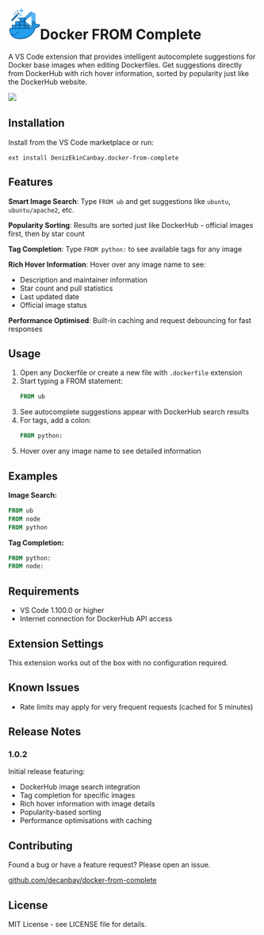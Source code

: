 # ![icon](assets/icon.resized.png)Docker FROM Complete

A VS Code extension that provides intelligent autocomplete suggestions for Docker base images when editing Dockerfiles. Get suggestions directly from DockerHub with rich hover information, sorted by popularity just like the DockerHub website.

![](assets/Demo.gif)

## Installation

Install from the VS Code marketplace or run:

```
ext install DenizEkinCanbay.docker-from-complete
```

## Features

**Smart Image Search**: Type `FROM ub` and get suggestions like `ubuntu`, `ubuntu/apache2`, etc.

**Popularity Sorting**: Results are sorted just like DockerHub - official images first, then by star count

**Tag Completion**: Type `FROM python:` to see available tags for any image

**Rich Hover Information**: Hover over any image name to see:

- Description and maintainer information
- Star count and pull statistics
- Last updated date
- Official image status

**Performance Optimised**: Built-in caching and request debouncing for fast responses

## Usage

1. Open any Dockerfile or create a new file with `.dockerfile` extension
2. Start typing a FROM statement:
   ```dockerfile
   FROM ub
   ```
3. See autocomplete suggestions appear with DockerHub search results
4. For tags, add a colon:
   ```dockerfile
   FROM python:
   ```
5. Hover over any image name to see detailed information

## Examples

**Image Search:**

```dockerfile
FROM ub  
FROM node  
FROM python  
```

**Tag Completion:**

```dockerfile
FROM python:   
FROM node:   
```

## Requirements

- VS Code 1.100.0 or higher
- Internet connection for DockerHub API access

## Extension Settings

This extension works out of the box with no configuration required.

## Known Issues

- Rate limits may apply for very frequent requests (cached for 5 minutes)

## Release Notes

### 1.0.2

Initial release featuring:

- DockerHub image search integration
- Tag completion for specific images
- Rich hover information with image details
- Popularity-based sorting
- Performance optimisations with caching

## Contributing

Found a bug or have a feature request? Please open an issue.

[github.com/decanbay/docker-from-complete](https://github.com/decanbay/docker-from-complete)

## License

MIT License - see LICENSE file for details.
